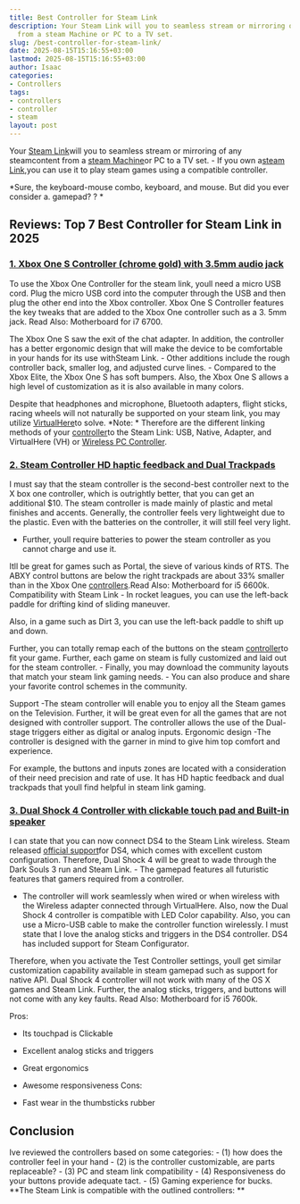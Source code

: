 ```yaml
---
title: Best Controller for Steam Link
description: Your Steam Link will you to seamless stream or mirroring of any steamcontent
  from a steam Machine or PC to a TV set.
slug: /best-controller-for-steam-link/
date: 2025-08-15T15:16:55+03:00
lastmod: 2025-08-15T15:16:55+03:00
author: Isaac
categories:
- Controllers
tags:
- controllers
- controller
- steam
layout: post
---
```

Your [Steam Link](https://www.amazon.com/dp/B016XBGWAQ/?tag=p-policy-20)will you to seamless stream or mirroring of any steamcontent from a [steam Machine](https://en.wikipedia.org/wiki/Steam_Machine_(hardware_platform))or PC to a TV set. - If you own a[steam Link](https://www.amazon.com/dp/B016XBGWAQ/?tag=p-policy-20),you can use it to play steam games using a compatible controller.

*Sure, the keyboard-mouse combo, keyboard, and mouse. But did you ever consider a. gamepad? ? *

##  Reviews: Top 7 Best Controller for Steam Link in 2025

###  [1. Xbox One S Controller (chrome gold) with 3.5mm audio jack](https://www.amazon.com/dp/B076589BVQ/?tag=p-policy-20)

To use the Xbox One Controller for the steam link, youll need a micro USB cord. Plug the micro USB cord into the computer through the USB and then plug the other end into the Xbox controller. Xbox One S Controller features the key tweaks that are added to the Xbox One controller such as a 3. 5mm jack. Read Also: Motherboard for i7 6700.

The Xbox One S saw the exit of the chat adapter. In addition, the controller has a better ergonomic design that will make the device to be comfortable in your hands for its use withSteam Link. - Other additions include the rough controller back, smaller log, and adjusted curve lines. - Compared to the Xbox Elite, the Xbox One S has soft bumpers. Also, the Xbox One S allows a high level of customization as it is also available in many colors.

Despite that headphones and microphone, Bluetooth adapters, flight sticks, racing wheels will not naturally be supported on your steam link, you may utilize [VirtualHere](http://store.steampowered.com/app/440520/)to solve. *Note: * Therefore are the different linking methods of your [controller](https://safetomatic.com)to the Steam Link: USB, Native, Adapter, and VirtualHere (VH) or [Wireless PC Controller](https://pestpolicy.com/best-wireless-pc-controller/).

###  [2. Steam Controller HD haptic feedback and Dual Trackpads](https://www.amazon.com/dp/B016KBVBCS/?tag=p-policy-20)

I must say that the steam controller is the second-best controller next to the X box one controller, which is outrightly better, that you can get an additional $10. The steam controller is made mainly of plastic and metal finishes and accents. Generally, the controller feels very lightweight due to the plastic. Even with the batteries on the controller, it will still feel very light.

- Further, youll require batteries to power the steam controller as you cannot charge and use it.

Itll be great for games such as Portal, the sieve of various kinds of RTS. The ABXY control buttons are below the right trackpads are about 33% smaller than in the Xbox One [controllers](https://pestpolicy.com/steam-controller-review/).Read Also: Motherboard for i5 6600k. Compatibility with Steam Link - In rocket leagues, you can use the left-back paddle for drifting kind of sliding maneuver.

Also, in a game such as Dirt 3, you can use the left-back paddle to shift up and down.

Further, you can totally remap each of the buttons on the steam [controller](https://pestpolicy.com/best-controller-for-retropie/)to fit your game. Further, each game on steam is fully customized and laid out for the steam controller. - Finally, you may download the community layouts that match your steam link gaming needs. - You can also produce and share your favorite control schemes in the community.

Support -The steam controller will enable you to enjoy all the Steam games on the Television. Further, it will be great even for all the games that are not designed with controller support. The controller allows the use of the Dual-stage triggers either as digital or analog inputs. Ergonomic design -The controller is designed with the garner in mind to give him top comfort and experience.

For example, the buttons and inputs zones are located with a consideration of their need precision and rate of use. It has HD haptic feedback and dual trackpads that youll find helpful in steam link gaming.

###  [3. Dual Shock 4 Controller with clickable touch pad and Built-in speaker](https://www.amazon.com/dp/B01M6CV5IF/?tag=p-policy-20)

I can state that you can now connect DS4 to the Steam Link wireless. Steam released [official support](http://store.steampowered.com/news/26185/)for DS4, which comes with excellent custom configuration. Therefore, Dual Shock 4 will be great to wade through the Dark Souls 3 run and Steam Link. - The gamepad features all futuristic features that gamers required from a controller.

- The controller will work seamlessly when wired or when wireless with the Wireless adapter connected through VirtualHere. Also, now the Dual Shock 4 controller is compatible with LED Color capability. Also, you can use a Micro-USB cable to make the controller function wirelessly. I must state that I love the analog sticks and triggers in the DS4 controller. DS4 has included support for Steam Configurator.

Therefore, when you activate the Test Controller settings, youll get similar customization capability available in steam gamepad such as support for native API. Dual Shock 4 controller will not work with many of the OS X games and Steam Link. Further, the analog sticks, triggers, and buttons will not come with any key faults. Read Also: Motherboard for i5 7600k.

Pros:

- Its touchpad is Clickable

- Excellent analog sticks and triggers

- Great ergonomics

- Awesome responsiveness Cons:

- Fast wear in the thumbsticks rubber

##  Conclusion

Ive reviewed the controllers based on some categories: - (1) how does the controller feel in your hand - (2) is the controller customizable, are parts replaceable? - (3) PC and steam link compatibility - (4) Responsiveness do your buttons provide adequate tact. - (5) Gaming experience for bucks. **The Steam Link is compatible with the outlined controllers: **
